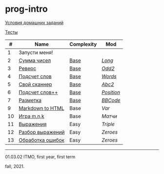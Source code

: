 # prog-intro
 
[Условия домашних заданий](https://www.kgeorgiy.info/courses/prog-intro/homeworks.html)

[Тесты](https://github.com/maladetska/prog-intro-2021/tree/main/tests)


#|Name|Сomplexity|Mod
---|---|---|---
1|Запусти меня!||
2|[Сумма чисел](https://www.kgeorgiy.info/courses/prog-intro/homeworks.html#sum)|[Base](https://github.com/maladetska/prog-intro-2021/blob/main/java-solutions/sum/Sum.java)|[*Long*](https://github.com/maladetska/prog-intro-2021/blob/main/java-solutions/sum/SumLong.java)
3|[Реверс](https://www.kgeorgiy.info/courses/prog-intro/homeworks.html#reverse)|[Base](https://github.com/maladetska/prog-intro-2021/blob/main/java-solutions/reverse/Reverse.java)|[*Odd2*](https://github.com/maladetska/prog-intro-2021/blob/main/java-solutions/reverse/ReverseOdd2.java)
4|[Подсчет слов](https://www.kgeorgiy.info/courses/prog-intro/homeworks.html#wordstat)|[Base](https://github.com/maladetska/prog-intro-2021/blob/main/java-solutions/wordStat/WordStatInput.java)|[*Words*](https://github.com/maladetska/prog-intro-2021/blob/main/java-solutions/wordStat/WordStatWords.java)
5|[Свой сканнер](https://www.kgeorgiy.info/courses/prog-intro/homeworks.html#scanner)|[Base](https://github.com/maladetska/prog-intro-2021/blob/main/java-solutions/fastScanner/scanner/FastScanner.java)|[*Abc2*](https://github.com/maladetska/prog-intro-2021/blob/main/java-solutions/fastScanner/scanner/FastScannerAbc2.java)
6|[Подсчет слов++](https://www.kgeorgiy.info/courses/prog-intro/homeworks.html#wspp)|[Base](https://github.com/maladetska/prog-intro-2021/blob/main/java-solutions/wspp/Wspp.java)|[*Position*](https://github.com/maladetska/prog-intro-2021/blob/main/java-solutions/wspp/WsppPosition.java)
7|[Разметка](https://www.kgeorgiy.info/courses/prog-intro/homeworks.html#markup)|[Base](https://github.com/maladetska/prog-intro-2021/tree/main/java-solutions/markup)|[*BBCode*](https://github.com/maladetska/prog-intro-2021/tree/main/java-solutions/markup)
9|[Markdown to HTML]()|Base|*Var*
10|[Игра m,n,k]()|Base|*Матчи*
11|[Выражения]()|Easy|*Triple*
12|[Разбор выражений]()|Easy|*Zeroes*
13|[Обработка ошибок](])|Easy|*Zeroes*

------
01.03.02 ITMO, first year, first term

fall, 2021.
